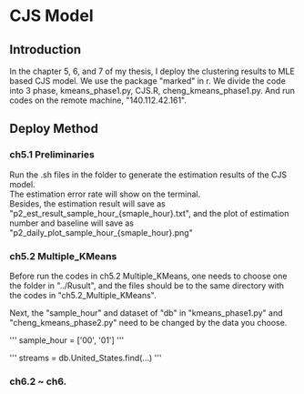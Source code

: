 # CJS Model

## Introduction

In the chapter 5, 6, and 7 of my thesis, I deploy the clustering results to MLE based CJS model. We use the package "marked" in r.
We divide the code into 3 phase, kmeans_phase1.py, CJS.R, cheng_kmeans_phase1.py.
And run codes on the remote machine, "140.112.42.161".

## Deploy Method
### ch5.1 Preliminaries
Run the .sh files in the folder to generate the estimation results of the CJS model.\
The estimation error rate will show on the terminal.\
Besides, the estimation result will save as "p2_est_result_sample_hour_{smaple_hour}.txt", and the plot of estimation number and baseline will save as "p2_daily_plot_sample_hour_{smaple_hour}.png"

### ch5.2 Multiple_KMeans
Before run the codes in ch5.2 Multiple_KMeans, one needs to choose one the folder in "../Rusult", and the files should be to the same directory with the codes in "ch5.2_Multiple_KMeans".

Next, the "sample_hour" and dataset of "db" in "kmeans_phase1.py" and "cheng_kmeans_phase2.py" need to be changed by the data you choose.

'''
sample_hour = ['00', '01']
'''

'''
streams = db.United_States.find(...)
'''

### ch6.2 ~ ch6.
